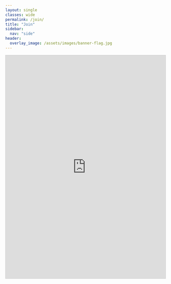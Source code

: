 ```yaml
---
layout: single
classes: wide
permalink: /join/
title: "Join"
sidebar:
  nav: "side"
header:  
  overlay_image: /assets/images/banner-flag.jpg
---
```


<iframe class="airtable-embed" 
        src="https://airtable.com/embed/appcJmXjyGCJlWodt/pagRUL40qvEjRcjTM/form" 
        frameborder="0" 
        width="100%" 
        height="700" 
        style="background: transparent; border: 1px solid #ccc;">
</iframe>
